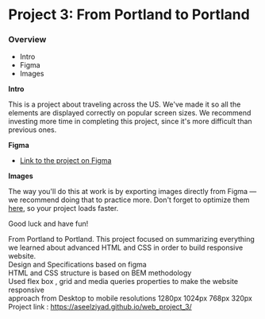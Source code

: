 # Project 3: From Portland to Portland

### Overview
* Intro
* Figma
* Images

**Intro**

This is a project about traveling across the US. We've made it so all the elements are displayed correctly on popular screen sizes. We recommend investing more time in completing this project, since it's more difficult than previous ones.

**Figma**

* [Link to the project on Figma](https://www.figma.com/file/AtbNbstbxWPcMqvF061V0R/Sprint-3%3A-From-Portland-to-Portland-%7C-desktop-%2B-mobile?node-id=0%3A1)

**Images**

The way you'll do this at work is by exporting images directly from Figma — we recommend doing that to practice more. Don't forget to optimize them [here](https://tinypng.com/), so your project loads faster. 

Good luck and have fun!

From Portland to Portland. 
This project focused on  summarizing  everything we learned about advanced HTML and CSS in order to build responsive website.<br />
Design and Specifications based on figma <br />
HTML and CSS structure is based on BEM methodology <br />
Used flex box , grid and media queries properties to make the website responsive <br />
approach from Desktop to mobile 
resolutions 1280px 1024px 768px 320px   <br />
Project link : https://aseelziyad.github.io/web_project_3/
